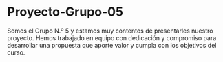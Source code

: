 # Proyecto-Grupo-05
Somos el Grupo N.º 5 y estamos muy contentos de presentarles nuestro proyecto. Hemos trabajado en equipo con dedicación y compromiso para desarrollar una propuesta que aporte valor y cumpla con los objetivos del curso.
